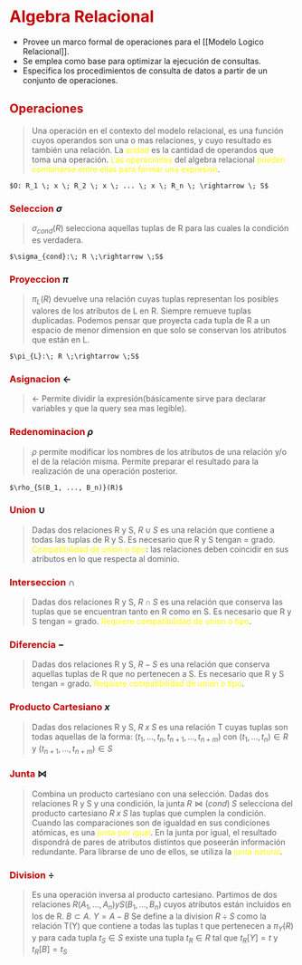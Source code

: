 # <span style="color:#c00000">Algebra Relacional</span>

- Provee un marco formal de operaciones para el [[Modelo Logico Relacional]].
- Se emplea como base para optimizar la ejecución de consultas.
- Especifica los procedimientos de consulta de datos a partir de un conjunto de operaciones.

## <span style="color:#c00000">Operaciones</span> 
> Una operación en el contexto del modelo relacional, es una función cuyos operandos son una o mas relaciones, y cuyo resultado es también una relación.
> La <span style="color:#ffff00">aridad</span> es la cantidad de operandos que toma una operación.
> <span style="color:#ffff00">Las operaciones</span> del algebra relacional <span style="color:#ffff00">pueden combinarse entre ellas para formar una expresion</span>.

	$O: R_1 \; x \; R_2 \; x \; ... \; x \; R_n \; \rightarrow \; S$

### <span style="color:#c00000">Seleccion</span> $\sigma$
> $\sigma_{cond} (R)$ selecciona aquellas tuplas de R para las cuales la condición es verdadera.

	$\sigma_{cond}:\; R \;\rightarrow \;S$

### <span style="color:#c00000">Proyeccion</span> $\pi$
> $\pi_{L} (R)$ devuelve una relación cuyas tuplas representan los posibles valores de los atributos de L en R. Siempre remueve tuplas duplicadas.
> Podemos pensar que proyecta cada tupla de R a un espacio de menor dimension en que solo se conservan los atributos que están en L.

	$\pi_{L}:\; R \;\rightarrow \;S$

### <span style="color:#c00000">Asignacion</span> $\leftarrow$ 
> $\leftarrow$  Permite dividir la expresión(básicamente sirve para declarar variables y que la query sea mas legible).

### <span style="color:#c00000">Redenominacion</span> $\rho$  
> $\rho$ permite modificar los nombres de los atributos de una relación y/o el de la relación misma.
> Permite preparar el resultado para la realización de una operación posterior. 

	$\rho_{S(B_1, ..., B_n)}(R)$

### <span style="color:#c00000">Union</span> $\cup$    
> Dadas dos relaciones R y S, $R \cup S$ es una relación que contiene a todas las tuplas de R y S.
> Es necesario que R y S tengan = grado.
> <span style="color:#ffff00">Compatibilidad de union o tipo</span>: las relaciones deben coincidir en sus atributos en lo que respecta al dominio.

### <span style="color:#c00000">Interseccion</span> $\cap$    
> Dadas dos relaciones R y S, $R \cap S$ es una relación que conserva las tuplas que se encuentran tanto en R como en S.
> Es necesario que R y S tengan = grado.
> <span style="color:#ffff00">Requiere compatibilidad de union o tipo</span>.

### <span style="color:#c00000">Diferencia</span> $-$    
> Dadas dos relaciones R y S, $R - S$ es una relación que conserva aquellas tuplas de R que no pertenecen a S.
> Es necesario que R y S tengan = grado.
> <span style="color:#ffff00">Requiere compatibilidad de union o tipo</span>.

### <span style="color:#c00000">Producto Cartesiano</span> $x$    
> Dadas dos relaciones R y S, $R \; x \; S$ es una relación T cuyas tuplas son todas aquellas de la forma: $(t_1, ..., t_n, t_{n+1}, ..., t_{n+m})$ con $(t_1, ..., t_n) \in R$ y $(t_{n+1}, ..., t_{n+m}) \in S$

### <span style="color:#c00000">Junta</span> $\bowtie$     
> Combina un producto cartesiano con una selección. 
> Dadas dos relaciones R y S y una condición, la junta $R \bowtie (cond) \; S$ selecciona del producto cartesiano $R \; x \; S$ las tuplas que cumplen la condición.
> Cuando las comparaciones son de igualdad en sus condiciones atómicas, es una <span style="color:#ffff00">junta por igual</span>.
> En la junta por igual, el resultado dispondrá de pares de atributos distintos que poseerán información redundante. Para librarse de uno de ellos, se utiliza la <span style="color:#ffff00">junta natural</span>.

### <span style="color:#c00000">Division</span> $÷$     
> Es una operación inversa al producto cartesiano.
> Partimos de dos relaciones $R(A_1, ..., A_n) y S(B_1, ..., B_n)$ cuyos atributos están incluidos en los de R. $B \subset A$.
> $Y = A - B$
> Se define a la division $R \; ÷ \; S$ como la relación T(Y) que contiene a todas las tuplas t que pertenecen a $\pi_Y (R)$ y para cada tupla $t_S \in S$ existe una tupla $t_R \in R$ tal que $t_R[Y] = t$ y $t_R[B] = t_S$






